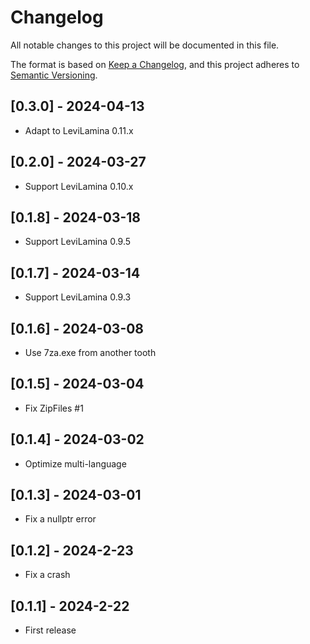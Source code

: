 # Changelog

All notable changes to this project will be documented in this file.

The format is based on [Keep a Changelog](https://keepachangelog.com/en/1.0.0/),
and this project adheres to [Semantic Versioning](https://semver.org/spec/v2.0.0.html).

## [0.3.0] - 2024-04-13

- Adapt to LeviLamina 0.11.x

## [0.2.0] - 2024-03-27

- Support LeviLamina 0.10.x

## [0.1.8] - 2024-03-18

- Support LeviLamina 0.9.5

## [0.1.7] - 2024-03-14

- Support LeviLamina 0.9.3

## [0.1.6] - 2024-03-08

- Use 7za.exe from another tooth

## [0.1.5] - 2024-03-04

- Fix ZipFiles #1

## [0.1.4] - 2024-03-02

- Optimize multi-language

## [0.1.3] - 2024-03-01

- Fix a nullptr error

## [0.1.2] - 2024-2-23

- Fix a crash

## [0.1.1] - 2024-2-22

- First release
